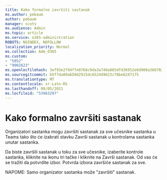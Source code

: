 ```yaml
---
title: Kako formalno završiti sastanak
ms.author: pebaum
author: pebaum
manager: scotv
ms.audience: Admin
ms.topic: article
ms.service: o365-administration
ROBOTS: NOINDEX, NOFOLLOW
localization_priority: Normal
ms.collection: Adm_O365
ms.custom:
- "5852"
- "9002623"
ms.openlocfilehash: 3ef93e2f94ffe0768c9da3a740a865dfd36952e6d908a36670275297aed39913
ms.sourcegitcommit: b5f7da89a650d2915dc652449623c78be6247175
ms.translationtype: MT
ms.contentlocale: sr-Latn-RS
ms.lasthandoff: 08/05/2021
ms.locfileid: "53963297"
---
```

# <a name="how-to-formally-end-a-meeting"></a>Kako formalno završiti sastanak

Organizatori sastanka mogu završiti sastanak za sve učesnike  sastanka u Teams tako što će izabrati stavku Završi sastanak u kontrolama sastanka unutar sastanka.  

Da biste završili sastanak u toku za sve učesnike, izaberite kontrole sastanka, kliknite na ikonu tri tačke i kliknite na Završi sastanak. Od vas će se tražiti da potvrdite izbor. Potvrda izbora završiće sastanak za sve.

NAPOME: Samo organizator sastanka može "završiti" sastanak.